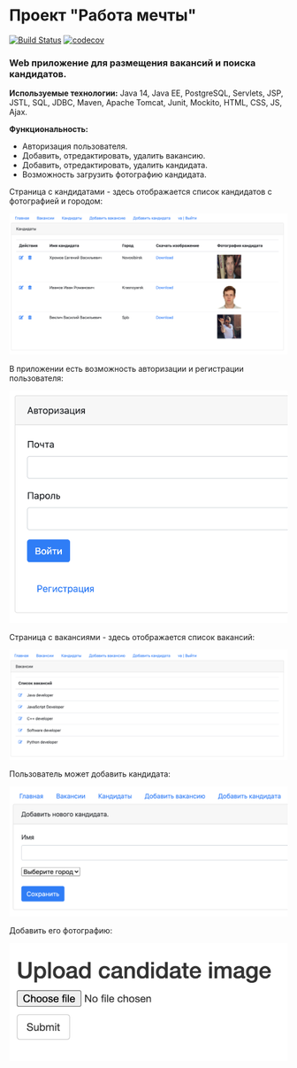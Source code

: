# Проект "Работа мечты"
[![Build Status](https://travis-ci.org/faimon/job4j_dreamJob.svg?branch=master)](https://travis-ci.org/faimon/job4j_dreamJob)
[![codecov](https://codecov.io/gh/faimon/job4j_dreamJob/branch/master/graph/badge.svg?token=O3LP1CVJHT)](https://codecov.io/gh/faimon/job4j_dreamJob)

### Web приложение для размещения вакансий и поиска кандидатов.
**Используемые технологии:** Java 14, Java EE, PostgreSQL, Servlets, JSP, JSTL, SQL, JDBC, Maven, Apache Tomcat, Junit, Mockito, HTML, CSS, JS, Ajax.

**Функциональность:**
* Авторизация пользователя.
* Добавить, отредактировать, удалить вакансию.
* Добавить, отредактировать, удалить кандидата.
* Возможность загрузить фотографию кандидата.

Страница с кандидатами - здесь отображается список кандидатов с фотографией и городом:

![GitHub Logo](https://github.com/faimon/job4j_dreamJob/blob/master/screenshots/AllCandidates.png?raw=true)

В приложении есть возможность авторизации и регистрации пользователя:

![GitHub Logo](https://github.com/faimon/job4j_dreamJob/blob/master/screenshots/login.png?raw=true)

Страница с вакансиями - здесь отображается список вакансий:

![GitHub Logo](https://github.com/faimon/job4j_dreamJob/blob/master/screenshots/AllPosts.png?raw=true)

Пользователь может добавить кандидата:

![GitHub Logo](https://github.com/faimon/job4j_dreamJob/blob/master/screenshots/addCandidate.png?raw=true)

Добавить его фотографию:

![GitHub Logo](https://github.com/faimon/job4j_dreamJob/blob/master/screenshots/uploadImage.png?raw=true)